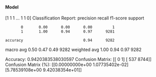 #### Model
[1 1 1 ... 1 1 0]
Classification Report:
              precision    recall  f1-score   support

           0       0.00      0.00      0.00         1
           1       1.00      0.94      0.97      9281

    accuracy                           0.94      9282
   macro avg       0.50      0.47      0.49      9282
weighted avg       1.00      0.94      0.97      9282

Accuracy: 0.9420383538030597
Confusion Matrix:
[[   0    1]
 [ 537 8744]]
Confusion Matrix (%):
[[0.00000000e+00 1.07735402e-02]
 [5.78539108e+00 9.42038354e+01]]
